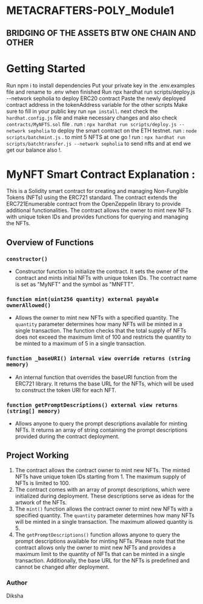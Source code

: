 # METACRAFTERS-POLY_Module1
## BRIDGING OF THE ASSETS BTW ONE CHAIN AND OTHER 

# Getting Started

Run npm i to install dependencies
Put your private key in the .env.examples file and rename to .env when finished
Run npx hardhat run scripts/deploy.js --network sepholia to deploy ERC20 contract
Paste the newly deployed contract address in the tokenAddress variable for the other scripts
Make sure to fill in your public key
run `npm install`.
next check the `hardhat.config.js` file and make necessary changes and also check `contracts/MyNFTS.sol` file .
run : `npx hardhat run scripts/deploy.js --network sepholia` to deploy the smart contract on the ETH testnet.
run : `node scripts/batchmint.js` . to mint 5 NFTS at one go !
run : `npx hardhat run scripts/batchtransfer.js --network sepholia` to send nfts and at end we get our balance also !.

# MyNFT Smart Contract Explanation : 

This is a Solidity smart contract for creating and managing Non-Fungible Tokens (NFTs) using the ERC721 standard. The contract extends the ERC721Enumerable contract from the OpenZeppelin library to provide additional functionalities. The contract allows the owner to mint new NFTs with unique token IDs and provides functions for querying and managing the NFTs.

## Overview of Functions

### `constructor()`

- Constructor function to initialize the contract. It sets the owner of the contract and mints initial NFTs with unique token IDs. The contract name is set as "MyNFT" and the symbol as "MNFTT".

### `function mint(uint256 quantity) external payable ownerAllowed()`

- Allows the owner to mint new NFTs with a specified quantity. The `quantity` parameter determines how many NFTs will be minted in a single transaction. The function checks that the total supply of NFTs does not exceed the maximum limit of 100 and restricts the quantity to be minted to a maximum of 5 in a single transaction.

### `function _baseURI() internal view override returns (string memory)`

- An internal function that overrides the baseURI function from the ERC721 library. It returns the base URL for the NFTs, which will be used to construct the token URI for each NFT.

### `function getPromptDescriptions() external view returns (string[] memory)`

- Allows anyone to query the prompt descriptions available for minting NFTs. It returns an array of string containing the prompt descriptions provided during the contract deployment.

## Project Working

1. The contract allows the contract owner to mint new NFTs. The minted NFTs have unique token IDs starting from 1. The maximum supply of NFTs is limited to 100.
2. The contract comes with an array of prompt descriptions, which were initialized during deployment. These descriptions serve as ideas for the artwork of the NFTs.
3. The `mint()` function allows the contract owner to mint new NFTs with a specified quantity. The `quantity` parameter determines how many NFTs will be minted in a single transaction. The maximum allowed quantity is 5.
4. The `getPromptDescriptions()` function allows anyone to query the prompt descriptions available for minting NFTs.
Please note that the contract allows only the owner to mint new NFTs and provides a maximum limit to the quantity of NFTs that can be minted in a single transaction. Additionally, the base URL for the NFTs is predefined and cannot be changed after deployment.


### Author
Diksha
